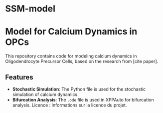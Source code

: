 # SSM-model
# Model for Calcium Dynamics in OPCs

This repository contains code for modeling calcium dynamics in Oligodendrocyte Precursor Cells, based on the research from [cite paper].

## Features

- **Stochastic Simulation**: The Python file is used for the stochastic simulation of calcium dynamics.
- **Bifurcation Analysis**: The `.ode` file is used in XPPAuto for bifurcation analysis.
    Licence : Informations sur la licence du projet.
